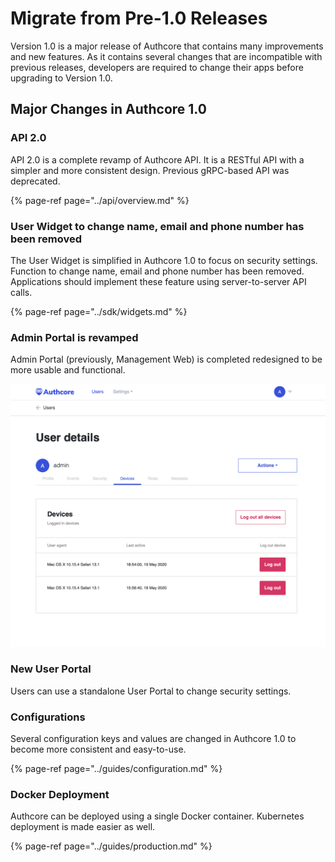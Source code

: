 # Migrate from Pre-1.0 Releases

Version 1.0 is a major release of Authcore that contains many improvements and new features. As it contains several changes that are incompatible with previous releases, developers are required to change their apps before upgrading to Version 1.0.

## Major Changes in Authcore 1.0

### API 2.0

API 2.0 is a complete revamp of Authcore API. It is a RESTful API with a simpler and more consistent design. Previous gRPC-based API was deprecated.

{% page-ref page="../api/overview.md" %}

### User Widget to change name, email and phone number has been removed

The User Widget is simplified in Authcore 1.0 to focus on security settings. Function to change name, email and phone number has been removed. Applications should implement these feature using server-to-server API calls.

{% page-ref page="../sdk/widgets.md" %}

### Admin Portal is revamped

Admin Portal \(previously, Management Web\) is completed redesigned to be more usable and functional.

![Revamped Admin Portal](../.gitbook/assets/image%20%284%29.png)

### New User Portal

Users can use a standalone User Portal to change security settings.

### Configurations

Several configuration keys and values are changed in Authcore 1.0 to become more consistent and easy-to-use.

{% page-ref page="../guides/configuration.md" %}

### Docker Deployment

Authcore can be deployed using a single Docker container. Kubernetes deployment is made easier as well.

{% page-ref page="../guides/production.md" %}















